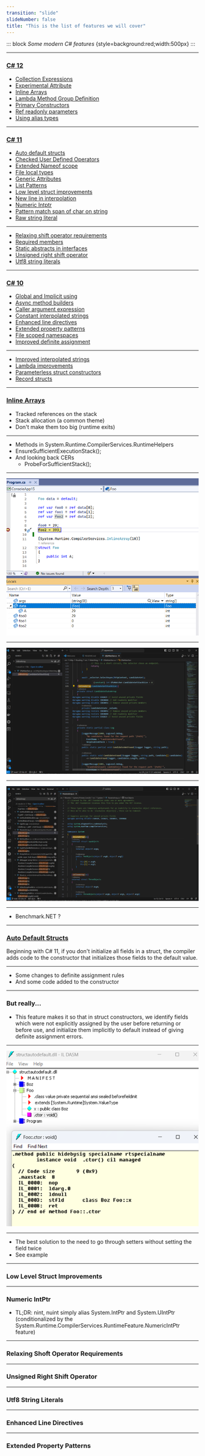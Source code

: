 ```yaml
---
transition: "slide"
slideNumber: false
title: "This is the list of features we will cover"
---
```


::: block
*Some modern C# features* {style=background:red;width:500px}
::: 

---

### [C# 12](https://github.com/dotnet/csharplang/tree/main/proposals/csharp-12.0)

- [Collection Expressions](https://github.com/dotnet/csharplang/blob/main/proposals/csharp-12.0/collection-expressions.md) 
- [Experimental Attribute](https://github.com/dotnet/csharplang/blob/main/proposals/csharp-12.0/experimental-attribute.md)
- [Inline Arrays](https://github.com/dotnet/csharplang/blob/main/proposals/csharp-12.0/inline-arrays.md)
- [Lambda Method Group Definition](https://github.com/dotnet/csharplang/blob/main/proposals/csharp-12.0/lambda-method-group-defaults.md)
- [Primary Constructors](https://github.com/dotnet/csharplang/blob/main/proposals/csharp-12.0/primary-constructors.md)
- [Ref readonly parameters](https://github.com/dotnet/csharplang/blob/main/proposals/csharp-12.0/ref-readonly-parameters.md)
- [Using alias types](https://github.com/dotnet/csharplang/blob/main/proposals/csharp-12.0/using-alias-types.md)

---

### [C# 11](https://github.com/dotnet/csharplang/tree/main/proposals/csharp-11.0)

- [Auto default structs](https://github.com/dotnet/csharplang/blob/main/proposals/csharp-11.0/auto-default-structs.md)
- [Checked User Defined Operators](https://github.com/dotnet/csharplang/blob/main/proposals/csharp-11.0/checked-user-defined-operators.md)
- [Extended Nameof scope](https://github.com/dotnet/csharplang/blob/main/proposals/csharp-11.0/extended-nameof-scope.md)
- [File local types](https://github.com/dotnet/csharplang/blob/main/proposals/csharp-11.0/file-local-types.md)
- [Generic Attributes](https://github.com/dotnet/csharplang/blob/main/proposals/csharp-11.0/generic-attributes.md)
- [List Patterns](https://github.com/dotnet/csharplang/blob/main/proposals/csharp-11.0/list-patterns.md)
- [Low level struct improvements](https://github.com/dotnet/csharplang/blob/main/proposals/csharp-11.0/list-patterns.md)
- [New line in interpolation](https://github.com/dotnet/csharplang/blob/main/proposals/csharp-11.0/new-line-in-interpolation.md)
- [Numeric Intptr](https://github.com/dotnet/csharplang/blob/main/proposals/csharp-11.0/numeric-intptr.md)
- [Pattern match span of char on string](https://github.com/dotnet/csharplang/blob/main/proposals/csharp-11.0/pattern-match-span-of-char-on-string.md)
- [Raw string literal](https://github.com/dotnet/csharplang/blob/main/proposals/csharp-11.0/raw-string-literal.md)

---

- [Relaxing shift operator requirements](https://github.com/dotnet/csharplang/blob/main/proposals/csharp-11.0/relaxing_shift_operator_requirements.md)
- [Required members](https://github.com/dotnet/csharplang/blob/main/proposals/csharp-11.0/required-members.md)
- [Static abstracts in interfaces](https://github.com/dotnet/csharplang/blob/main/proposals/csharp-11.0/static-abstracts-in-interfaces.md)
- [Unsigned right shift operator](https://github.com/dotnet/csharplang/blob/main/proposals/csharp-11.0/unsigned-right-shift-operator.md)
- [Utf8 string literals](https://github.com/dotnet/csharplang/blob/main/proposals/csharp-11.0/utf8-string-literals.md)
 
---

### [C# 10](https://github.com/dotnet/csharplang/tree/main/proposals/csharp-10.0)

- [Global and Implicit using](https://github.com/dotnet/csharplang/blob/main/proposals/csharp-10.0/GlobalUsingDirective.md)
- [Async method builders](https://github.com/dotnet/csharplang/blob/main/proposals/csharp-10.0/async-method-builders.md)
- [Caller argument expression](https://github.com/dotnet/csharplang/blob/main/proposals/csharp-10.0/caller-argument-expression.md)
- [Constant interpolated strings](https://github.com/dotnet/csharplang/blob/main/proposals/csharp-10.0/constant_interpolated_strings.md)
- [Enhanced line directives](https://github.com/dotnet/csharplang/blob/main/proposals/csharp-10.0/enhanced-line-directives.md)
- [Extended property patterns](https://github.com/dotnet/csharplang/blob/main/proposals/csharp-10.0/extended-property-patterns.md)
- [File scoped namespaces](https://github.com/dotnet/csharplang/blob/main/proposals/csharp-10.0/file-scoped-namespaces.md)
- [Improved definite assignment](https://github.com/dotnet/csharplang/blob/main/proposals/csharp-10.0/improved-definite-assignment.md)

---

- [Improved interpolated strings](https://github.com/dotnet/csharplang/blob/main/proposals/csharp-10.0/improved-interpolated-strings.md)
- [Lambda improvements](https://github.com/dotnet/csharplang/blob/main/proposals/csharp-10.0/lambda-improvements.md)
- [Parameterless struct constructors](https://github.com/dotnet/csharplang/blob/main/proposals/csharp-10.0/parameterless-struct-constructors.md)
- [Record structs](https://github.com/dotnet/csharplang/blob/main/proposals/csharp-10.0/record-structs.md)

---

### [Inline Arrays](https://github.com/dotnet/csharplang/blob/main/proposals/csharp-12.0/inline-arrays.md)

- Tracked references on the stack
- Stack allocation (a common theme)
- Don't make them too big (runtime exits)

---

- Methods in System.Runtime.CompilerServices.RuntimeHelpers 
- EnsureSufficientExecutionStack();
- And looking back CERs
  - ProbeForSufficientStack();

---

![Sample example](images/inline-arrays.png)

---

![In ASP.NET](images/inline-arrays-aspnet.png)

---

![In the runtime](images/inline-arrays-runtime.png)

---

- Benchmark.NET ?

---

### [Auto Default Structs](https://github.com/dotnet/csharplang/blob/main/proposals/csharp-11.0/auto-default-structs.md)

Beginning with C# 11, if you don't initialize all fields in a struct, the compiler adds code to the constructor that initializes those fields to the default value.

---

- Some changes to definite assignment rules
- And some code added to the constructor

---

### But really...

- This feature makes it so that in struct constructors, we identify fields which were not explicitly assigned by the user before returning or before use, and initialize them implicitly to default instead of giving definite assignment errors.

---

![Literally](images/struct-auto-default-add-to-constructor.png)

---

- The best solution to the need to go through setters without setting the field twice
- See example 

---

### Low Level Struct Improvements

---

### Numeric IntPtr

- TL;DR: nint, nuint simply alias System.IntPtr and System.UIntPtr (conditionalized by the System.Runtime.CompilerServices.RuntimeFeature.NumericIntPtr feature)

---

### Relaxing Shoft Operator Requirements

---

### Unsigned Right Shift Operator

---

### Utf8 String Literals

---

### Enhanced Line Directives

---

### Extended Property Patterns



